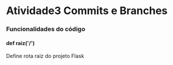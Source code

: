 # Atividade3 Commits e Branches

### Funcionalidades do código

#### def raiz('/')
Define rota raiz do projeto Flask
